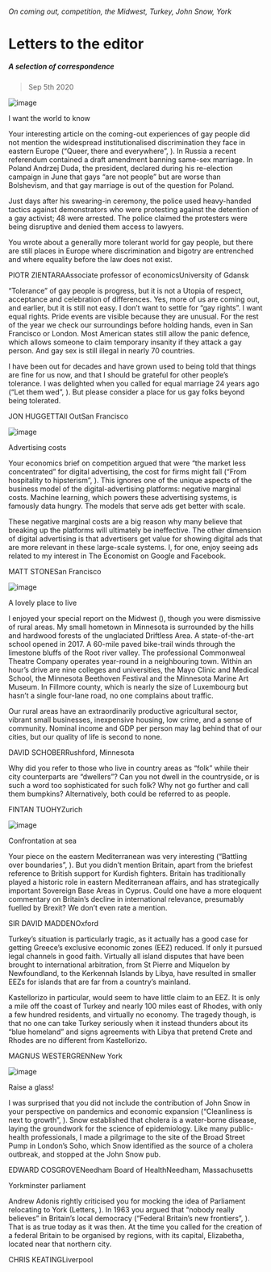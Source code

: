 ###### On coming out, competition, the Midwest, Turkey, John Snow, York
# Letters to the editor 
##### A selection of correspondence 
> Sep 5th 2020 

![image](images/20200808_IRD002_0.jpg) 

I want the world to know
Your interesting article on the coming-out experiences of gay people did not mention the widespread institutionalised discrimination they face in eastern Europe (“Queer, there and everywhere”, ). In Russia a recent referendum contained a draft amendment banning same-sex marriage. In Poland Andrzej Duda, the president, declared during his re-election campaign in June that gays “are not people” but are worse than Bolshevism, and that gay marriage is out of the question for Poland.

Just days after his swearing-in ceremony, the police used heavy-handed tactics against demonstrators who were protesting against the detention of a gay activist; 48 were arrested. The police claimed the protesters were being disruptive and denied them access to lawyers.
You wrote about a generally more tolerant world for gay people, but there are still places in Europe where discrimination and bigotry are entrenched and where equality before the law does not exist.
PIOTR ZIENTARAAssociate professor of economicsUniversity of Gdansk
“Tolerance” of gay people is progress, but it is not a Utopia of respect, acceptance and celebration of differences. Yes, more of us are coming out, and earlier, but it is still not easy. I don’t want to settle for “gay rights”. I want equal rights. Pride events are visible because they are unusual. For the rest of the year we check our surroundings before holding hands, even in San Francisco or London. Most American states still allow the panic defence, which allows someone to claim temporary insanity if they attack a gay person. And gay sex is still illegal in nearly 70 countries.
I have been out for decades and have grown used to being told that things are fine for us now, and that I should be grateful for other people’s tolerance. I was delighted when you called for equal marriage 24 years ago (“Let them wed”, ). But please consider a place for us gay folks beyond being tolerated.
JON HUGGETTAll OutSan Francisco
![image](images/20200808_SBD001.jpg) 

Advertising costs
Your economics brief on competition argued that were “the market less concentrated” for digital advertising, the cost for firms might fall (“From hospitality to hipsterism”, ). This ignores one of the unique aspects of the business model of the digital-advertising platforms: negative marginal costs. Machine learning, which powers these advertising systems, is famously data hungry. The models that serve ads get better with scale.
These negative marginal costs are a big reason why many believe that breaking up the platforms will ultimately be ineffective. The other dimension of digital advertising is that advertisers get value for showing digital ads that are more relevant in these large-scale systems. I, for one, enjoy seeing ads related to my interest in The Economist on Google and Facebook.
MATT STONESan Francisco
![image](images/20200725_SRP009.jpg) 

A lovely place to live
I enjoyed your special report on the Midwest (), though you were dismissive of rural areas. My small hometown in Minnesota is surrounded by the hills and hardwood forests of the unglaciated Driftless Area. A state-of-the-art school opened in 2017. A 60-mile paved bike-trail winds through the limestone bluffs of the Root river valley. The professional Commonweal Theatre Company operates year-round in a neighbouring town. Within an hour’s drive are nine colleges and universities, the Mayo Clinic and Medical School, the Minnesota Beethoven Festival and the Minnesota Marine Art Museum. In Fillmore county, which is nearly the size of Luxembourg but hasn’t a single four-lane road, no one complains about traffic.
Our rural areas have an extraordinarily productive agricultural sector, vibrant small businesses, inexpensive housing, low crime, and a sense of community. Nominal income and GDP per person may lag behind that of our cities, but our quality of life is second to none.
DAVID SCHOBERRushford, Minnesota
Why did you refer to those who live in country areas as “folk” while their city counterparts are “dwellers”? Can you not dwell in the countryside, or is such a word too sophisticated for such folk? Why not go further and call them bumpkins? Alternatively, both could be referred to as people.
FINTAN TUOHYZurich
![image](images/20200822_IRP001.jpg) 

Confrontation at sea
Your piece on the eastern Mediterranean was very interesting (“Battling over boundaries”, ). But you didn’t mention Britain, apart from the briefest reference to British support for Kurdish fighters. Britain has traditionally played a historic role in eastern Mediterranean affairs, and has strategically important Sovereign Base Areas in Cyprus. Could one have a more eloquent commentary on Britain’s decline in international relevance, presumably fuelled by Brexit? We don’t even rate a mention.
SIR DAVID MADDENOxford
Turkey’s situation is particularly tragic, as it actually has a good case for getting Greece’s exclusive economic zones (EEZ) reduced. If only it pursued legal channels in good faith. Virtually all island disputes that have been brought to international arbitration, from St Pierre and Miquelon by Newfoundland, to the Kerkennah Islands by Libya, have resulted in smaller EEZs for islands that are far from a country’s mainland.
Kastellorizo in particular, would seem to have little claim to an EEZ. It is only a mile off the coast of Turkey and nearly 100 miles east of Rhodes, with only a few hundred residents, and virtually no economy. The tragedy though, is that no one can take Turkey seriously when it instead thunders about its “blue homeland” and signs agreements with Libya that pretend Crete and Rhodes are no different from Kastellorizo.
MAGNUS WESTERGRENNew York
![image](images/20200801_BKD001.jpg) 

Raise a glass!
I was surprised that you did not include the contribution of John Snow in your perspective on pandemics and economic expansion (“Cleanliness is next to growth”, ). Snow established that cholera is a water-borne disease, laying the groundwork for the science of epidemiology. Like many public-health professionals, I made a pilgrimage to the site of the Broad Street Pump in London’s Soho, which Snow identified as the source of a cholera outbreak, and stopped at the John Snow pub.
EDWARD COSGROVENeedham Board of HealthNeedham, Massachusetts
Yorkminster parliament
Andrew Adonis rightly criticised you for mocking the idea of Parliament relocating to York (Letters, ). In 1963 you argued that “nobody really believes” in Britain’s local democracy (“Federal Britain’s new frontiers”, ). That is as true today as it was then. At the time you called for the creation of a federal Britain to be organised by regions, with its capital, Elizabetha, located near that northern city.
CHRIS KEATINGLiverpool
